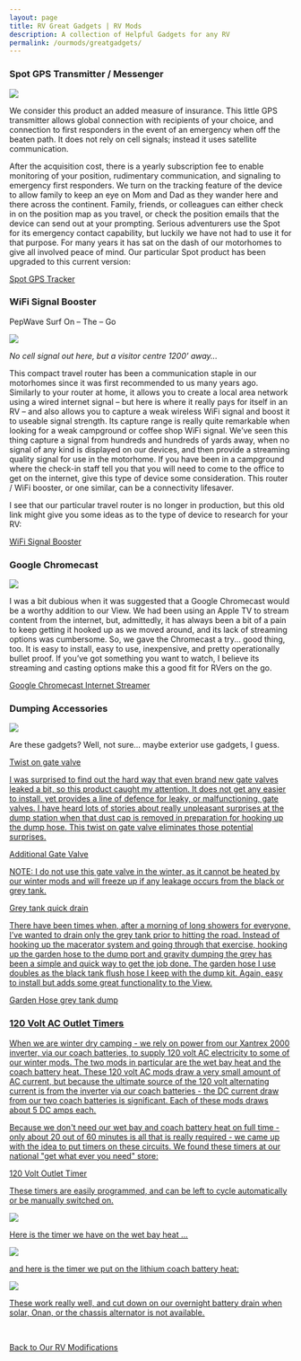 ```yaml
---
layout: page
title: RV Great Gadgets | RV Mods
description: A collection of Helpful Gadgets for any RV
permalink: /ourmods/greatgadgets/
---
```

<h3>Spot GPS Transmitter / Messenger</h3>

<img src="/assets/webspot.jpg"/>

We consider this product an added measure of insurance.  This little GPS transmitter allows global connection with recipients of your choice, and connection to first responders in the event of an emergency when off the beaten path.  It does not rely on cell signals; instead it uses satellite communication.

After the acquisition cost, there is a yearly subscription fee to enable monitoring of your position, rudimentary communication, and signaling to emergency first responders.  We turn on the tracking feature of the device to allow family to keep an eye on Mom and Dad as they wander here and there across the continent.  Family, friends, or colleagues can either check in on the position map as you travel, or check the position emails that the device can send out at your prompting.  Serious adventurers use the Spot for its emergency contact capability, but luckily we have not had to use it for that purpose.  For many years it has sat on the dash of our motorhomes to give all involved peace of mind.
Our particular Spot product has been upgraded to this current version:

<a href = "https://www.findmespot.com/en-us/products-services/spot-gen4 " target="_blank">Spot GPS Tracker </a>


<h3>WiFi Signal Booster</h3>

PepWave Surf On – The – Go

<img src="/assets/webpepwave.jpg"/>

<i>No cell signal out here, but a visitor centre 1200' away...</i>

This compact travel router has been a communication staple in our motorhomes since it was first recommended to us many years ago.  Similarly to your router at home, it allows you to create a local area network using a wired internet signal – but here is where it really pays for itself in an RV – and also allows you to capture a weak wireless WiFi signal and boost it to useable signal strength.  Its capture range is really quite remarkable when looking for a weak campground or coffee shop WiFi signal.  We’ve seen this thing capture a signal from hundreds and hundreds of yards away, when no signal of any kind is displayed on our devices, and then provide a streaming quality signal for use in the motorhome.  If you have been in a campground where the check-in staff tell you that you will need to come to the office to get on the internet, give this type of device some consideration.  This router / WiFi booster, or one similar, can be a connectivity lifesaver.

I see that our particular travel router is no longer in production, but this old link might give you some ideas as to the type of device to research for your RV:

<a href = "https://www.amazon.ca/Peplink-Pepwave-Wi-Fi-Router-SUS-AGN1/dp/B007BD6GDE " target="_blank">WiFi Signal Booster </a>


<h3>Google Chromecast </h3>

<img src="/assets/webchromecast.jpg"/>

I was a bit dubious when it was suggested that a Google Chromecast would be a worthy addition to our View.  We had been using an Apple TV to stream content from the internet, but, admittedly, it has always been a bit of a pain to keep getting it hooked up as we moved around, and its lack of streaming options was cumbersome.  So, we gave the Chromecast a try... good thing, too.  It is easy to install, easy to use, inexpensive, and pretty operationally bullet proof.  If you’ve got something you want to watch, I believe its streaming and casting options make this a good fit for RVers on the go.

<a href = "https://store.google.com/ca/product/chromecast_google_tv?gclid=Cj0KCQjw1ZeUBhDyARIsAOzAqQJfrCQMsqD8nNwEPY7bdn4H9ZxmzDx3uhOoj1a2kYOGj-9AZhfLki4aAoRKEALw_wcB&gclsrc=aw.ds&pli=1&hl=en-GB " target="_blank">Google Chromecast Internet Streamer </a>


<h3>Dumping Accessories </h3>

<img src="/assets/webgatevalve.jpg"/>

Are these gadgets?  Well, not sure... maybe exterior use gadgets, I guess.

<u>Twist on gate valve<u>

I was surprised to find out the hard way that even brand new gate valves leaked a bit, so this product caught my attention.  It does not get any easier to install, yet provides a line of defence for leaky, or malfunctioning, gate valves.  I have heard lots of stories about really unpleasant surprises at the dump station when that dust cap is removed in preparation for hooking up the dump hose.  This twist on gate valve eliminates those potential surprises.  

<a href = "https://www.amazon.ca/Valterra-T58-Twist-On-Waste-Valve/dp/B000BGHYJS " target="_blank">Additional Gate Valve </a>
  
NOTE:  I do not use this gate valve in the winter, as it cannot be heated by our winter mods and will freeze up if any leakage occurs from the black or grey tank.


<u>Grey tank quick drain<u>
  
There have been times when, after a morning of long showers for everyone, I’ve wanted to drain only the grey tank prior to hitting the road.  Instead of hooking up the macerator system and going through that exercise, hooking up the garden hose to the dump port and gravity dumping the grey has been a simple and quick way to get the job done.  The garden hose I use doubles as the black tank flush hose I keep with the dump kit.  Again, easy to install but adds some great functionality to the View.

<a href = "https://www.amazon.ca/Camco-39463-X-Sewer-Hose-Connection/dp/B000BQKBP2 " target="_blank">Garden Hose grey tank dump </a>  

<h3>120 Volt AC Outlet Timers </h3>

When we are winter dry camping - we rely on power from our Xantrex 2000 inverter, via our coach batteries, to supply 120 volt AC electricity to some of our winter mods.  The two mods in particular are the wet bay heat and the coach battery heat.  These 120 volt AC mods draw a very small amount of AC current, but because the ultimate source of the 120 volt alternating current is from the inverter via our coach batteries - the DC current draw from our two coach batteries is significant.  Each of these mods draws about 5 DC amps each.

Because we don't need our wet bay and coach battery heat on full time - only about 20 out of 60 minutes is all that is really required - we came up with the idea to put timers on these circuits.  We found these timers at our national "get what ever you need" store:

<a href = "https://www.canadiantire.ca/en/pdp/noma-indoor-digital-timer-20-programmable-settings-1-outlet-white-0528814p.0528814.html?rq=noma+timers#srp " target="_blank">120 Volt Outlet Timer </a>

These timers are easily programmed, and can be left to cycle automatically or be manually switched on.  

<img src="/assets/webtimers.jpg"/>

Here is the timer we have on the wet bay heat ...

<img src="/assets/webtimer2.jpg"/>

and here is the timer we put on the lithium coach battery heat:

<img src="/assets/webtimer1.jpg"/>

These work really well, and cut down on our overnight battery drain when solar, Onan, or the chassis alternator is not available.

  <br>

[Back to Our RV Modifications](/ourmods/)

